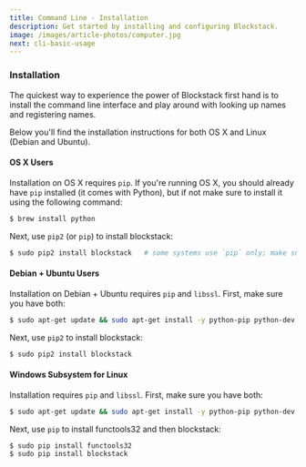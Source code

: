 ```yaml
---
title: Command Line - Installation
description: Get started by installing and configuring Blockstack.
image: /images/article-photos/computer.jpg
next: cli-basic-usage
---
```


### Installation

The quickest way to experience the power of Blockstack first hand is to install the command line interface and play around with looking up names and registering names.

Below you'll find the installation instructions for both OS X and Linux (Debian and Ubuntu).

#### OS X Users

Installation on OS X requires `pip`. If you're running OS X, you should already have `pip` installed (it comes with Python), but if not make sure to install it using the following command:

```bash
$ brew install python
```

Next, use `pip2` (or `pip`) to install blockstack:

```bash
$ sudo pip2 install blockstack   # some systems use `pip` only; make sure it's the Python 2.x pip
```

#### Debian + Ubuntu Users

Installation on Debian + Ubuntu requires `pip` and `libssl`. First, make sure you have both:

```bash
$ sudo apt-get update && sudo apt-get install -y python-pip python-dev libssl-dev libffi-dev rng-tools
```

Next, use `pip2` to install blockstack:

```bash
$ sudo pip2 install blockstack
```

#### Windows Subsystem for Linux

Installation requires `pip` and `libssl`. First, make sure you have both:

```bash
$ sudo apt-get update && sudo apt-get install -y python-pip python-dev libssl-dev libffi-dev
```

Next, use `pip` to install functools32 and then blockstack:

```bash
$ sudo pip install functools32
$ sudo pip install blockstack
```
